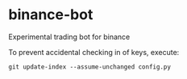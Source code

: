 # binance-bot
Experimental trading bot for binance


To prevent accidental checking in of keys, execute:

    git update-index --assume-unchanged config.py
